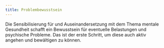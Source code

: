 ```yaml
---
title: Problembewusstsein
---
```


Die Sensibilisierung für und Auseinandersetzung mit dem Thema mentale Gesundheit schafft ein Bewusstsein für eventuelle Belastungen und psychische Probleme. Das ist der erste Schritt, um diese auch aktiv angehen und bewältigen zu können.
